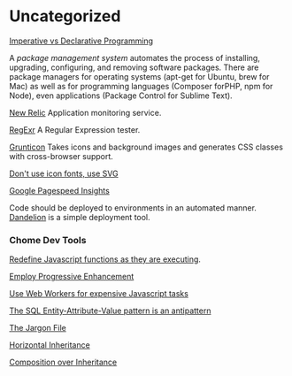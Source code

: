 Uncategorized
=

[Imperative vs Declarative Programming](http://latentflip.com/imperative-vs-declarative/)

A *package management system* automates the process of installing, upgrading, configuring,
and removing software packages. There are package managers for operating systems (apt-get
for Ubuntu, brew for Mac) as well as for programming languages (Composer forPHP, npm for Node),
even applications (Package Control for Sublime Text).

[New Relic](http://newrelic.com/) Application monitoring service.

[RegExr](http://www.regexr.com/) A Regular Expression tester.

[Grunticon](https://github.com/filamentgroup/grunticon) Takes icons and background images and generates CSS classes with cross-browser support.

[Don't use icon fonts, use SVG](http://css-tricks.com/icon-fonts-vs-svg/)

[Google Pagespeed Insights](https://developers.google.com/speed/pagespeed/insights/)

Code should be deployed to environments in an automated manner. [Dandelion](https://github.com/scttnlsn/dandelion) is a simple deployment tool.

### Chome Dev Tools

[Redefine Javascript functions as they are executing](https://www.youtube.com/watch?v=WQZio5DlSXM).

[Employ Progressive Enhancement](http://www.smashingmagazine.com/2009/04/22/progressive-enhancement-what-it-is-and-how-to-use-it/)

[Use Web Workers for expensive Javascript tasks](http://www.html5rocks.com/en/tutorials/workers/basics/)

[The SQL Entity-Attribute-Value pattern is an antipattern](http://mikesmithers.wordpress.com/2013/12/22/the-anti-pattern-eavil-database-design/)

[The Jargon File](http://www.catb.org/jargon/html/)

[Horizontal Inheritance](http://radar.oreilly.com/2014/01/horizontal-reuse-an-alternative-to-inheritance.html)

[Composition over Inheritance](http://en.wikipedia.org/wiki/Composition_over_inheritance)
